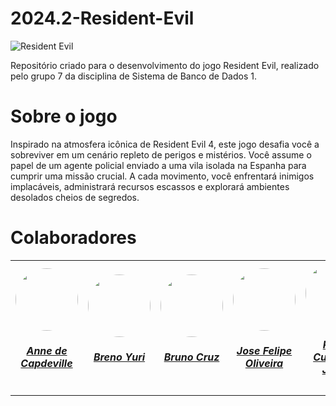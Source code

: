 # 2024.2-Resident-Evil
![Resident Evil](./assets/resident_evil.png)

Repositório criado para o desenvolvimento do jogo Resident Evil, realizado pelo grupo 7 da disciplina de Sistema de Banco de Dados 1.

# Sobre o jogo
Inspirado na atmosfera icônica de Resident Evil 4, este jogo desafia você a sobreviver em um cenário repleto de perigos e mistérios. Você assume o papel de um agente policial enviado a uma vila isolada na Espanha para cumprir uma missão crucial. A cada movimento, você enfrentará inimigos implacáveis, administrará recursos escassos e explorará ambientes desolados cheios de segredos.

# Colaboradores


<table style="margin-left: auto; margin-right: auto;">
    <tr>
        <td>
            <a href="https://github.com/nanecapde">
                <img src="https://avatars.githubusercontent.com/u/122893055?v=4" style="width: 100px; height: 100px; border-radius: 50%;"/>
                <h5 style="text-align: center">Anne de Capdeville</h5>
            </a>
        </td>
        <td>
            <a href="https://github.com/YuriBre">
                <img src="https://avatars.githubusercontent.com/u/87884030?v=4" style="width: 100px; height: 100px; border-radius: 50%;"/>
                <h5 style="text-align: center">Breno Yuri</h5>
            </a>
        </td>
        <td>
            <a href="https://github.com/Brunocrzz">
                <img src="https://avatars.githubusercontent.com/u/122310754?v=4" style="width: 100px; height: 100px; border-radius: 50%;"/>
                <h5 style="text-align: center">Bruno Cruz</h5>
            </a>
        </td>
        <td>
            <a href="https://github.com/Jose1277">
                <img src="https://avatars.githubusercontent.com/u/132015244?v=4" style="width: 100px; height: 100px; border-radius: 50%;"/>
                <h5 style="text-align: center">Jose Felipe Oliveira</h5>
            </a>
        </td>
        <td>
            <a href="https://github.com/Pabloo8">
                <img src="https://avatars.githubusercontent.com/u/121682371?v=4" style="width: 100px; height: 100px; border-radius: 50%;"/>
                <h5 style="text-align: center">Pablo Cunha de Jesus</h5>
            </a>
        </td>

</table>